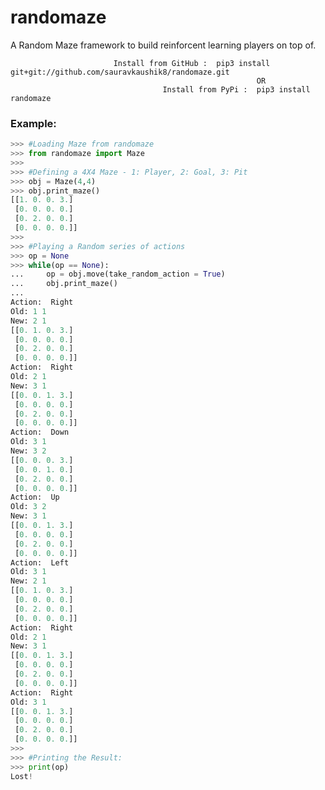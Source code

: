 # randomaze
  A Random Maze framework to build reinforcent learning players on top of.

                           Install from GitHub :  pip3 install git+git://github.com/sauravkaushik8/randomaze.git
                                                           OR 
                                      Install from PyPi :  pip3 install randomaze

### Example: 

```python
>>> #Loading Maze from randomaze 
>>> from randomaze import Maze
>>>
>>> #Defining a 4X4 Maze - 1: Player, 2: Goal, 3: Pit
>>> obj = Maze(4,4)
>>> obj.print_maze()
[[1. 0. 0. 3.]
 [0. 0. 0. 0.]
 [0. 2. 0. 0.]
 [0. 0. 0. 0.]]
>>>
>>> #Playing a Random series of actions
>>> op = None
>>> while(op == None):
...     op = obj.move(take_random_action = True)
...     obj.print_maze()
...
Action:  Right
Old: 1 1
New: 2 1
[[0. 1. 0. 3.]
 [0. 0. 0. 0.]
 [0. 2. 0. 0.]
 [0. 0. 0. 0.]]
Action:  Right
Old: 2 1
New: 3 1
[[0. 0. 1. 3.]
 [0. 0. 0. 0.]
 [0. 2. 0. 0.]
 [0. 0. 0. 0.]]
Action:  Down
Old: 3 1
New: 3 2
[[0. 0. 0. 3.]
 [0. 0. 1. 0.]
 [0. 2. 0. 0.]
 [0. 0. 0. 0.]]
Action:  Up
Old: 3 2
New: 3 1
[[0. 0. 1. 3.]
 [0. 0. 0. 0.]
 [0. 2. 0. 0.]
 [0. 0. 0. 0.]]
Action:  Left
Old: 3 1
New: 2 1
[[0. 1. 0. 3.]
 [0. 0. 0. 0.]
 [0. 2. 0. 0.]
 [0. 0. 0. 0.]]
Action:  Right
Old: 2 1
New: 3 1
[[0. 0. 1. 3.]
 [0. 0. 0. 0.]
 [0. 2. 0. 0.]
 [0. 0. 0. 0.]]
Action:  Right
Old: 3 1
[[0. 0. 1. 3.]
 [0. 0. 0. 0.]
 [0. 2. 0. 0.]
 [0. 0. 0. 0.]]
>>>
>>> #Printing the Result:
>>> print(op)
Lost!
```
